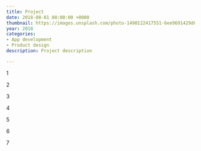 ```yaml
---
title: Project
date: 2018-08-01 00:00:00 +0000
thumbnail: https://images.unsplash.com/photo-1490122417551-6ee9691429d0?ixlib=rb-0.3.5&s=992d50c6daaef18711ad48b56c1d8977&auto=format&fit=crop&w=2100&q=80
year: 2018
categories:
- App development
- Product design
description: Project description

---
```

1

2

3

4

5

6

7